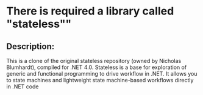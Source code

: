 ﻿#	There is required a library called "stateless""

## Description:
This is a clone of the original stateless repository (owned by Nicholas Blumhardt), compiled for .NET 4.0. Stateless is a base for exploration of   generic and functional programming to drive workflow in .NET. It allows you to state machines and lightweight state machine-based workflows directly in .NET code